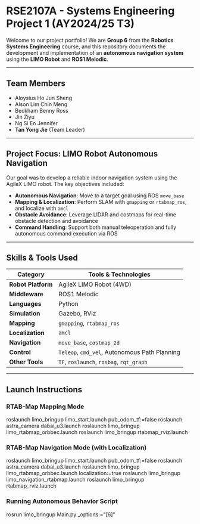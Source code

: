 # RSE2107A - Systems Engineering Project 1 (AY2024/25 T3)

Welcome to our project portfolio! We are **Group 6** from the **Robotics Systems Engineering** course, and this repository documents the development and implementation of an **autonomous navigation system** using the **LIMO Robot** and **ROS1 Melodic**.

---

## Team Members

- Aloysius Ho Jun Sheng  
- Alson Lim Chin Meng  
- Beckham Benny Ross  
- Jin Ziyu  
- Ng Si En Jennifer  
- **Tan Yong Jie** (Team Leader)

---

##  Project Focus: LIMO Robot Autonomous Navigation

Our goal was to develop a reliable indoor navigation system using the AgileX LIMO robot. The key objectives included:

-  **Autonomous Navigation**: Move to a target goal using ROS `move_base`
-  **Mapping & Localization**: Perform SLAM with `gmapping` or `rtabmap_ros`, and localize with `amcl`
-  **Obstacle Avoidance**: Leverage LIDAR and costmaps for real-time obstacle detection and avoidance
-  **Command Handling**: Support both manual teleoperation and fully autonomous command execution via ROS

---

## Skills & Tools Used

| Category           | Tools & Technologies                              |
|--------------------|---------------------------------------------------|
| **Robot Platform** | AgileX LIMO Robot (4WD)                           |
| **Middleware**     | ROS1 Melodic                                      |
| **Languages**      | Python                                            |
| **Simulation**     | Gazebo, RViz                                      |
| **Mapping**        | `gmapping`, `rtabmap_ros`                         |
| **Localization**   | `amcl`                                            |
| **Navigation**     | `move_base`, `costmap_2d`                         |
| **Control**        | `Teleop`, `cmd_vel`, Autonomous Path Planning     |
| **Other Tools**    | `TF`, `roslaunch`, `rosbag`, `rqt_graph`          |

---

## Launch Instructions

### RTAB-Map Mapping Mode
roslaunch limo_bringup limo_start.launch pub_odom_tf:=false
roslaunch astra_camera dabai_u3.launch
roslaunch limo_bringup limo_rtabmap_orbbec.launch
roslaunch limo_bringup rtabmap_rviz.launch

### RTAB-Map Navigation Mode (with Localization)
roslaunch limo_bringup limo_start.launch pub_odom_tf:=false
roslaunch astra_camera dabai_u3.launch
roslaunch limo_bringup limo_rtabmap_orbbec.launch localization:=true
roslaunch limo_bringup limo_navigation_rtabmap.launch
roslaunch limo_bringup rtabmap_rviz.launch

### Running Autonomous Behavior Script
rosrun limo_bringup Main.py _options:="[6]"

